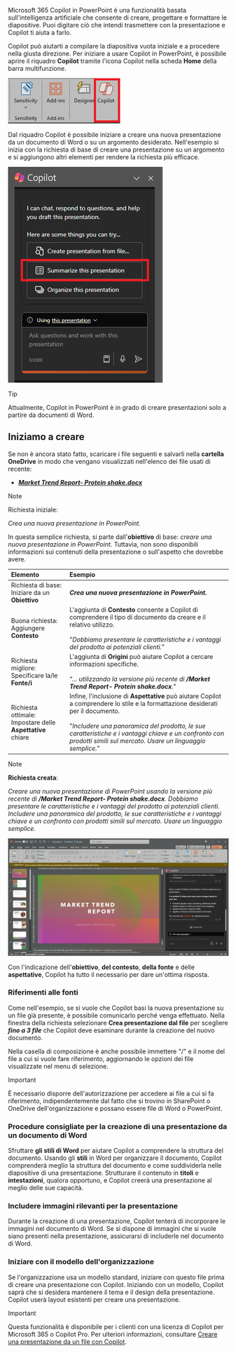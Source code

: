 Microsoft 365 Copilot in PowerPoint è una funzionalità basata sull'intelligenza artificiale che consente di creare, progettare e formattare le diapositive.  Puoi digitare ciò che intendi trasmettere con la presentazione e Copilot ti aiuta a farlo. 

Copilot può aiutarti a compilare la diapositiva vuota iniziale e a procedere nella giusta direzione. Per iniziare a usare Copilot in PowerPoint, è possibile aprire il riquadro **Copilot** tramite l'icona Copilot nella scheda **Home** della barra multifunzione.

![Screenshot dell'icona Copilot nella barra multifunzione di PowerPoint.](../media/copilot-ribbon-powerpoint.png)

Dal riquadro Copilot è possibile iniziare a creare una nuova presentazione da un documento di Word o su un argomento desiderato. Nell'esempio si inizia con la richiesta di base di creare una presentazione su un argomento e si aggiungono altri elementi per rendere la richiesta più efficace.

![Screenshot del pannello Copilot in PowerPoint alla prima apertura.](../media/copilot-pane-powerpoint.png)

> [!TIP]
> Attualmente, Copilot in PowerPoint è in grado di creare presentazioni solo a partire da documenti di Word.

## Iniziamo a creare

Se non è ancora stato fatto, scaricare i file seguenti e salvarli nella **cartella OneDrive** in modo che vengano visualizzati nell'elenco dei file usati di recente:

- **_[Market Trend Report- Protein shake.docx](https://go.microsoft.com/fwlink/?linkid=2268827)_**

> [!NOTE]
> Richiesta iniziale:
>
> _Crea una nuova presentazione in PowerPoint._

In questa semplice richiesta, si parte dall'**obiettivo** di base: _creare una nuova presentazione in PowerPoint._ Tuttavia, non sono disponibili informazioni sui contenuti della presentazione o sull'aspetto che dovrebbe avere.

| Elemento | Esempio |
| :------ | :------- |
| Richiesta di base: <br>Iniziare da un **Obiettivo** | **_Crea una nuova presentazione in PowerPoint._** |
| Buona richiesta: <br>Aggiungere **Contesto** | L'aggiunta di **Contesto** consente a Copilot di comprendere il tipo di documento da creare e il relativo utilizzo.<br><br>"_Dobbiamo presentare le caratteristiche e i vantaggi del prodotto ai potenziali clienti._" |
| Richiesta migliore: <br>Specificare la/le **Fonte/i** | L'aggiunta di **Origini** può aiutare Copilot a cercare informazioni specifiche.<br><br>“_... utilizzando la versione più recente di **/Market Trend Report- Protein shake.docx**._" |
| Richiesta ottimale: <br>Impostare delle **Aspettative** chiare | Infine, l'inclusione di **Aspettative** può aiutare Copilot a comprendere lo stile e la formattazione desiderati per il documento.<br><br>"_Includere una panoramica del prodotto, le sue caratteristiche e i vantaggi chiave e un confronto con prodotti simili sul mercato. Usare un linguaggio semplice._" |

> [!NOTE]
> **Richiesta creata**:
>
> _Creare una nuova presentazione di PowerPoint usando la versione più recente di **/Market Trend Report- Protein shake.docx**. Dobbiamo presentare le caratteristiche e i vantaggi del prodotto ai potenziali clienti. Includere una panoramica del prodotto, le sue caratteristiche e i vantaggi chiave e un confronto con prodotti simili sul mercato. Usare un linguaggio semplice._

[![Screenshot dei risultati della richiesta creati nel documento di esempio usando Copilot in PowerPoint.](../media/copilot-draft-results-powerpoint.png)](../media/copilot-draft-results-powerpoint.png#lightbox)

Con l'indicazione dell'**obiettivo**, **del contesto**, **della fonte** e delle **aspettative**, Copilot ha tutto il necessario per dare un'ottima risposta.

### Riferimenti alle fonti

Come nell'esempio, se si vuole che Copilot basi la nuova presentazione su un file già presente, è possibile comunicarlo perché venga effettuato. Nella finestra della richiesta selezionare **Crea presentazione dal file** per scegliere **_fino a 3 file_** che Copilot deve esaminare durante la creazione del nuovo documento.

Nella casella di composizione è anche possibile immettere "/" e il nome del file a cui si vuole fare riferimento, aggiornando le opzioni dei file visualizzate nel menu di selezione.

> [!IMPORTANT]
> È necessario disporre dell'autorizzazione per accedere ai file a cui si fa riferimento, indipendentemente dal fatto che si trovino in SharePoint o OneDrive dell'organizzazione e possano essere file di Word o PowerPoint.

### Procedure consigliate per la creazione di una presentazione da un documento di Word

Sfruttare **gli stili di Word** per aiutare Copilot a comprendere la struttura del documento. Usando gli **stili** in Word per organizzare il documento, Copilot comprenderà meglio la struttura del documento e come suddividerla nelle diapositive di una presentazione. Strutturare il contenuto in **titoli** e **intestazioni**, qualora opportuno, e Copilot creerà una presentazione al meglio delle sue capacità.

### Includere immagini rilevanti per la presentazione

Durante la creazione di una presentazione, Copilot tenterà di incorporare le immagini nel documento di Word. Se si dispone di immagini che si vuole siano presenti nella presentazione, assicurarsi di includerle nel documento di Word.

### Iniziare con il modello dell'organizzazione

Se l'organizzazione usa un modello standard, iniziare con questo file prima di creare una presentazione con Copilot. Iniziando con un modello, Copilot saprà che si desidera mantenere il tema e il design della presentazione. Copilot userà layout esistenti per creare una presentazione.

> [!IMPORTANT]
> Questa funzionalità è disponibile per i clienti con una licenza di Copilot per Microsoft 365 o Copilot Pro. Per ulteriori informazioni, consultare [Creare una presentazione da un file con Copilot](https://support.microsoft.com/office/create-a-new-presentation-3222ee03-f5a4-4d27-8642-9c387ab4854d).
